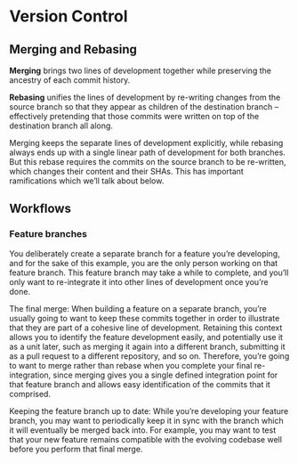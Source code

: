 # Version Control #

## Merging and Rebasing ##

**Merging** brings two lines of development together while preserving the ancestry of each commit history.

**Rebasing** unifies the lines of development by re-writing changes from the source branch so that they appear as children of the destination branch – effectively pretending that those commits were written on top of the destination branch all along.

Merging keeps the separate lines of development explicitly, while rebasing always ends up with a single linear path of development for both branches. But this rebase requires the commits on the source branch to be re-written, which changes their content and their SHAs. This has important ramifications which we’ll talk about below.

## Workflows ##

### Feature branches ###

You deliberately create a separate branch for a feature you’re developing, and for the sake of this example, you are the only person working on that feature branch. This feature branch may take a while to complete, and you’ll only want to re-integrate it into other lines of development once you’re done.

The final merge: When building a feature on a separate branch, you’re usually going to want to keep these commits together in order to illustrate that they are part of a cohesive line of development. Retaining this context allows you to identify the feature development easily, and potentially use it as a unit later, such as merging it again into a different branch, submitting it as a pull request to a different repository, and so on. Therefore, you’re going to want to merge rather than rebase when you complete your final re-integration, since merging gives you a single defined integration point for that feature branch and allows easy identification of the commits that it comprised.

Keeping the feature branch up to date: While you’re developing your feature branch, you may want to periodically keep it in sync with the branch which it will eventually be merged back into. For example, you may want to test that your new feature remains compatible with the evolving codebase well before you perform that final merge.

